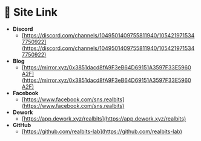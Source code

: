 # 📡 Site Link

* **Discord**
  * [https://discord.com/channels/1049501409755811940/1054219715347750922](https://discord.com/channels/1049501409755811940/1054219715347750922)
* **Blog**
  * [https://mirror.xyz/0x3851dacd8fA9F3eB64D69151A3597F33E5960A2F](https://mirror.xyz/0x3851dacd8fA9F3eB64D69151A3597F33E5960A2F)
* **Facebook**
  * [https://www.facebook.com/sns.realbits](https://www.facebook.com/sns.realbits)
* **Dework**
  * [https://app.dework.xyz/realbits](https://app.dework.xyz/realbits)
* **GitHub**
  * [https://github.com/realbits-lab](https://github.com/realbits-lab)
